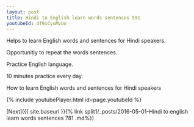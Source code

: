 ```yaml
---
layout: post
title: Hindi to English learn words sentences 591 
youtubeId: df9xCyuMvUo
---
```

 
 
Helps to learn English words and sentences for Hindi speakers.

Opportunitiy to repeat the words sentences. 

Practice English language. 
 
10 minutes practice every day. 
 
How to learn English words and sentences for Hindi speakers 
 
{% include youtubePlayer.html id=page.youtubeId %}
 
 
[Next]({{ site.baseurl }}{% link  split1/_posts/2016-05-01-Hindi to english learn words sentences 781 .md%})
 
